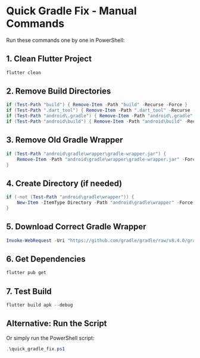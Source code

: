 # Quick Gradle Fix - Manual Commands

Run these commands one by one in PowerShell:

## 1. Clean Flutter Project
```powershell
flutter clean
```

## 2. Remove Build Directories
```powershell
if (Test-Path "build") { Remove-Item -Path "build" -Recurse -Force }
if (Test-Path ".dart_tool") { Remove-Item -Path ".dart_tool" -Recurse -Force }
if (Test-Path "android\.gradle") { Remove-Item -Path "android\.gradle" -Recurse -Force }
if (Test-Path "android\build") { Remove-Item -Path "android\build" -Recurse -Force }
```

## 3. Remove Old Gradle Wrapper
```powershell
if (Test-Path "android\gradle\wrapper\gradle-wrapper.jar") {
    Remove-Item -Path "android\gradle\wrapper\gradle-wrapper.jar" -Force
}
```

## 4. Create Directory (if needed)
```powershell
if (-not (Test-Path "android\gradle\wrapper")) {
    New-Item -ItemType Directory -Path "android\gradle\wrapper" -Force
}
```

## 5. Download Correct Gradle Wrapper
```powershell
Invoke-WebRequest -Uri "https://github.com/gradle/gradle/raw/v8.4.0/gradle/wrapper/gradle-wrapper.jar" -OutFile "android\gradle\wrapper\gradle-wrapper.jar"
```

## 6. Get Dependencies
```powershell
flutter pub get
```

## 7. Test Build
```powershell
flutter build apk --debug
```

## Alternative: Run the Script
Or simply run the PowerShell script:
```powershell
.\quick_gradle_fix.ps1
``` 